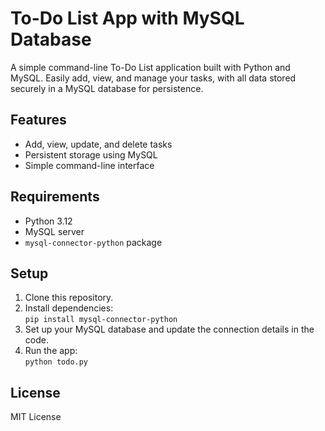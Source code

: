 # To-Do List App with MySQL Database

A simple command-line To-Do List application built with Python and MySQL. Easily add, view, and manage your tasks, with all data stored securely in a MySQL database for persistence.

## Features

- Add, view, update, and delete tasks
- Persistent storage using MySQL
- Simple command-line interface

## Requirements

- Python 3.12
- MySQL server
- `mysql-connector-python` package

## Setup

1. Clone this repository.
2. Install dependencies:  
    `pip install mysql-connector-python`
3. Set up your MySQL database and update the connection details in the code.
4. Run the app:  
    `python todo.py`

## License

MIT License